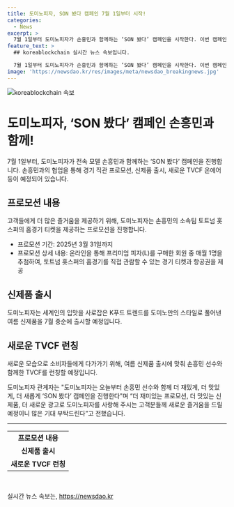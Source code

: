 ```yaml
---
title: 도미노피자, SON 봤다 캠페인 7월 1일부터 시작!
categories:
  - News
excerpt: >
  7월 1일부터 도미노피자가 손흥민과 함께하는 ‘SON 봤다’ 캠페인을 시작한다. 이번 캠페인에서는 고객들을 위해 손흥민의 팀인 토트넘 홋스퍼의 홈경기 티켓 제공 프로모션을 진행하며, 매월 1명을 추첨하여 경기 티켓과 항공권을 제공할 예정이다. 또한, 여름 신제품 출시와 함께 손흥민과의 TVCF 온에어도 예정되어 있어, 고객들에게 더 많은 다채로운 즐거움을 제공할 계획이다.
feature_text: >
  ## koreablockchain 실시간 뉴스 속보입니다.

  7월 1일부터 도미노피자가 손흥민과 함께하는 ‘SON 봤다’ 캠페인을 시작한다. 이번 캠페인에서는 고객들을 위해 손흥민의 팀인 토트넘 홋스퍼의 홈경기 티켓 제공 프로모션을 진행하며, 매월 1명을 추첨하여 경기 티켓과 항공권을 제공할 예정이다. 또한, 여름 신제품 출시와 함께 손흥민과의 TVCF 온에어도 예정되어 있어, 고객들에게 더 많은 다채로운 즐거움을 제공할 계획이다.
image: 'https://newsdao.kr/res/images/meta/newsdao_breakingnews.jpg'
---
```


<p><img src="https://newsdao.kr/res/images/meta/newsdao_breakingnews.jpg" alt="koreablockchain 속보" /></p>

<h1>도미노피자, ‘SON 봤다’ 캠페인 손흥민과 함께!</h1>

<p data-ke-size="size16">7월 1일부터, 도미노피자가 전속 모델 손흥민과 함께하는 ‘SON 봤다’ 캠페인을 진행합니다. 손흥민과의 협업을 통해 경기 직관 프로모션, 신제품 출시, 새로운 TVCF 온에어 등이 예정되어 있습니다.</p>

<h2 data-ke-size="size26">프로모션 내용</h2>

<p data-ke-size="size16">고객들에게 더 많은 즐거움을 제공하기 위해, 도미노피자는 손흥민의 소속팀 토트넘 홋스퍼의 홈경기 티켓을 제공하는 프로모션을 진행합니다.</p>

<ul>
  <li>프로모션 기간: 2025년 3월 31일까지</li>
  <li>프로모션 상세 내용: 온라인을 통해 프리미엄 피자(L)를 구매한 회원 중 매월 1명을 추첨하여, 토트넘 홋스퍼의 홈경기를 직접 관람할 수 있는 경기 티켓과 항공권을 제공</li>
</ul>

<h2 data-ke-size="size26">신제품 출시</h2>

<p data-ke-size="size16">도미노피자는 세계인의 입맛을 사로잡은 K푸드 트렌드를 도미노만의 스타일로 풀어낸 여름 신제품을 7월 중순에 출시할 예정입니다.</p>

<h2 data-ke-size="size26">새로운 TVCF 런칭</h2>

<p data-ke-size="size16">새로운 모습으로 소비자들에게 다가가기 위해, 여름 신제품 출시에 맞춰 손흥민 선수와 함께한 TVCF를 런칭할 예정입니다.</p>

<p data-ke-size="size16">도미노피자 관계자는 "도미노피자는 오늘부터 손흥민 선수와 함께 더 재밌게, 더 맛있게, 더 새롭게 ‘SON 봤다’ 캠페인을 진행한다"며 “더 재미있는 프로모션, 더 맛있는 신제품, 더 새로운 광고로 도미노피자를 사랑해 주시는 고객분들께 새로운 즐거움을 드릴 예정이니 많은 기대 부탁드린다”고 전했습니다.</p>

<hr>

<table>
  <tbody>
    <tr>
      <td style="text-align: center; height: 17px;"><b>프로모션 내용</b></td>
    </tr>
    <tr>
      <td style="text-align: center; height: 17px;"><b>신제품 출시</b></td>
    </tr>
    <tr>
      <td style="text-align: center; height: 17px;"><b>새로운 TVCF 런칭</b></td>
    </tr>
  </tbody>
</table>

<p data-ke-size="size16">&nbsp;</p>
실시간 뉴스 속보는, <a href="https://newsdao.kr" rel="dofollow">https://newsdao.kr</a>


